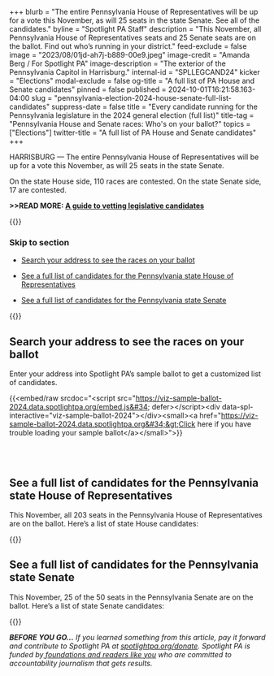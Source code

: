 +++
blurb = "The entire Pennsylvania House of Representatives will be up for a vote this November, as will 25 seats in the state Senate. See all of the candidates."
byline = "Spotlight PA Staff"
description = "This November, all Pennsylvania House of Representatives seats and 25 Senate seats are on the ballot. Find out who’s running in your district."
feed-exclude = false
image = "2023/08/01jd-ah7j-b889-00e9.jpeg"
image-credit = "Amanda Berg / For Spotlight PA"
image-description = "The exterior of the Pennsylvania Capitol in Harrisburg."
internal-id = "SPLLEGCAND24"
kicker = "Elections"
modal-exclude = false
og-title = "A full list of PA House and Senate candidates"
pinned = false
published = 2024-10-01T16:21:58.163-04:00
slug = "pennsylvania-election-2024-house-senate-full-list-candidates"
suppress-date = false
title = "Every candidate running for the Pennsylvania legislature in the 2024 general election (full list)"
title-tag = "Pennsylvania House and Senate races: Who's on your ballot?"
topics = ["Elections"]
twitter-title = "A full list of PA House and Senate candidates"
+++

HARRISBURG — The entire Pennsylvania House of Representatives will be up for a vote this November, as will 25 seats in the state Senate.

On the state House side, 110 races are contested. On the state Senate side, 17 are contested.

<b>>>READ MORE: <a href="https://www.spotlightpa.org/news/2024/09/pennsylvania-general-election-2024-legislative-house-senate-races-candidate-vetting-guide/">A guide to vetting legislative candidates</a></b>

{{<toc>}}

### Skip to section

- <a href="#spl-heading-1">Search your address to see the races on your ballot</a>

- <a href="#spl-heading-2">See a full list of candidates for the Pennsylvania state House of Representatives</a>

- <a href="#spl-heading-3">See a full list of candidates for the Pennsylvania state Senate</a>

{{</toc>}}

<h2 id="spl-heading-1">Search your address to see the races on your ballot</h2>

Enter your address into Spotlight PA’s sample ballot to get a customized list of candidates.

{{<embed/raw srcdoc="&lt;script src=&#34;https://viz-sample-ballot-2024.data.spotlightpa.org/embed.js&#34; defer&gt;&lt;/script&gt;&lt;div data-spl-interactive=&#34;viz-sample-ballot-2024&#34;&gt;&lt;/div&gt;&lt;small&gt;&lt;a href=&#34;https://viz-sample-ballot-2024.data.spotlightpa.org&#34;&gt;Click here if you have trouble loading your sample ballot&lt;/a&gt;&lt;/small&gt;">}}

<br><br>
<h2 id="spl-heading-2">See a full list of candidates for the Pennsylvania state House of Representatives</h2>

This November, all 203 seats in the Pennsylvania House of Representatives are on the ballot. Here’s a list of state House candidates:

{{<flourish src="visualisation/19433958" >}}

<h2 id="spl-heading-3">See a full list of candidates for the Pennsylvania state Senate</h2>

This November, 25 of the 50 seats in the Pennsylvania Senate are on the ballot. Here’s a list of state Senate candidates:

{{<flourish src="visualisation/19630632" >}}

<strong><em>BEFORE YOU GO…</em></strong><em> If you learned something from this article, pay it forward and contribute to Spotlight PA at </em><a href="https://www.spotlightpa.org/donate"><em>spotlightpa.org/donate</em></a><em>. Spotlight PA is funded by</em><a href="https://www.spotlightpa.org/support"><em> foundations and readers like you</em></a><em> who are committed to accountability journalism that gets results.</em>


